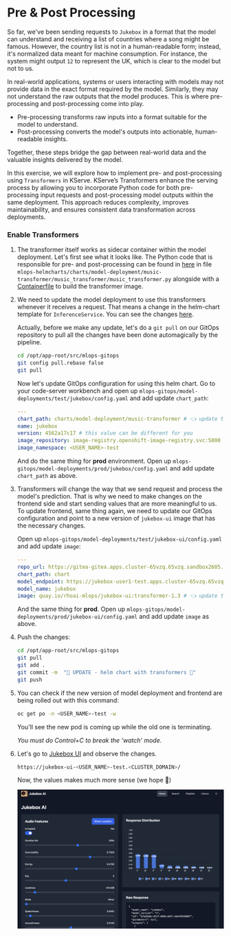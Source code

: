 # Pre & Post Processing

So far, we've been sending requests to `Jukebox` in a format that the model can understand and receiving a list of countries where a song might be famous. However, the country list is not in a human-readable form; instead, it's normalized data meant for machine consumption. For instance, the system might output `12` to represent the UK, which is clear to the model but not to us.

In real-world applications, systems or users interacting with models may not provide data in the exact format required by the model. Similarly, they may not understand the raw outputs that the model produces. This is where pre-processing and post-processing come into play.

- Pre-processing transforms raw inputs into a format suitable for the model to understand.
- Post-processing converts the model's outputs into actionable, human-readable insights.
  
Together, these steps bridge the gap between real-world data and the valuable insights delivered by the model.

In this exercise, we will explore how to implement pre- and post-processing using `Transformers` in KServe. KServe’s Transformers enhance the serving process by allowing you to incorporate Python code for both pre-processing input requests and post-processing model outputs within the same deployment. This approach reduces complexity, improves maintainability, and ensures consistent data transformation across deployments.

### Enable Transformers

1. The transformer itself works as sidecar container within the model deployment. Let's first see what it looks like. The Python code that is responsible for pre- and post-processing can be found in [here](https://<GIT_SERVER>/<USER_NAME>/mlops-helmcharts/src/branch/main/charts/model-deployment/music-transformer/music_transformer/music_transformer.py) in file `mlops-helmcharts/charts/model-deployment/music-transformer/music_transformer/music_transformer.py` alongside with a [Containerfile](https://<GIT_SERVER>/<USER_NAME>/mlops-helmcharts/src/branch/main/charts/model-deployment/music-transformer/Containerfile) to build the transformer image.

2. We need to update the model deployment to use this transformers whenever it receives a request. That means a change in the helm-chart template for `InferenceService`. You can see the changes [here](https://<GIT_SERVER>/<USER_NAME>/mlops-helmcharts/src/branch/main/charts/model-deployment/music-transformer/templates/inferenceservice.yaml#L49-L63).

    Actually, before we make any update, let's do a `git pull` on our GitOps repository to pull all the changes have been done automagically by the pipeline.

    ```bash
    cd /opt/app-root/src/mlops-gitops
    git config pull.rebase false
    git pull
    ```

    Now let's update GitOps configuration for using this helm chart. Go to your code-server workbench and open up `mlops-gitops/model-deployments/test/jukebox/config.yaml` and add update `chart_path`:

    ```yaml
    ---
    chart_path: charts/model-deployment/music-transformer # 👈 update this
    name: jukebox
    version: 4562a17c17 # this value can be different for you
    image_repository: image-registry.openshift-image-registry.svc:5000
    image_namespace: <USER_NAME>-test
    ```

    And do the same thing for **prod** environment. Open up `mlops-gitops/model-deployments/prod/jukebox/config.yaml` and add update `chart_path` as above.

3. Transformers will change the way that we send request and process the model's prediction. That is why we need to make changes on the frontend side and start sending values that are more meaningful to us. To update frontend, same thing again, we need to update our GitOps configuration and point to a new version of `jukebox-ui` image that has the necessary changes. 

    Open up `mlops-gitops/model-deployments/test/jukebox-ui/config.yaml` and add update `image`:

    ```yaml
    ---
    repo_url: https://gitea-gitea.apps.cluster-65vzq.65vzq.sandbox2605.opentlc.com/user1/jukebox-ui
    chart_path: chart
    model_endpoint: https://jukebox-user1-test.apps.cluster-65vzq.65vzq.sandbox2605.opentlc.com
    model_name: jukebox
    image: quay.io/rhoai-mlops/jukebox-ui:transformer-1.3 # 👈 update this
    ```

    And the same thing for **prod**. Open up `mlops-gitops/model-deployments/prod/jukebox-ui/config.yaml` and add update `image` as above.

4. Push the changes:

    ```bash
    cd /opt/app-root/src/mlops-gitops
    git pull
    git add .
    git commit -m  "🚝 UPDATE - helm chart with transformers 🚝"
    git push
    ```

5. You can check if the new version of model deployment and frontend are being rolled out with this command:

    ```bash
    oc get po -n <USER_NAME>-test -w
    ```

    You'll see the new pod is coming up while the old one is terminating. 

    _You must do Control+C to break the ‘watch’ mode._

6. Let's go to [Jukebox UI](https://jukebox-ui-<USER_NAME>-test.<CLUSTER_DOMAIN>/) and observe the changes.

    ```bash
    https://jukebox-ui-<USER_NAME>-test.<CLUSTER_DOMAIN>/
    ```

   Now, the values makes much more sense (we hope 🤭)

    ![jukebox-ui.png](./images/jukebox-ui.png)


